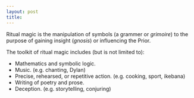 ```yaml
---
layout: post
title:
---
```


Ritual magic is the manipulation of symbols (a grammer or _grimoire_) to the purpose of gaining insight (_gnosis_) or influencing the Prior.

The toolkit of ritual magic includes (but is not limited to):
* Mathematics and symbolic logic.
* Music. (e.g. chanting, Dylan)
* Precise, rehearsed, or repetitive action. (e.g. cooking, sport, ikebana)
* Writing of poetry and prose.
* Deception. (e.g. storytelling, conjuring)
